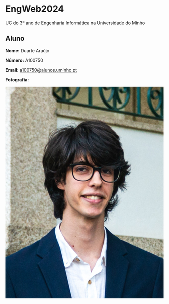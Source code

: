 # EngWeb2024

UC do 3º ano de Engenharia Informática na Universidade do Minho

## Aluno

**Nome:** Duarte Araújo

**Número:** A100750

**Email:** a100750@alunos.uminho.pt

**Fotografia:** 

![Texto Alternativo](foto2.jpg)

